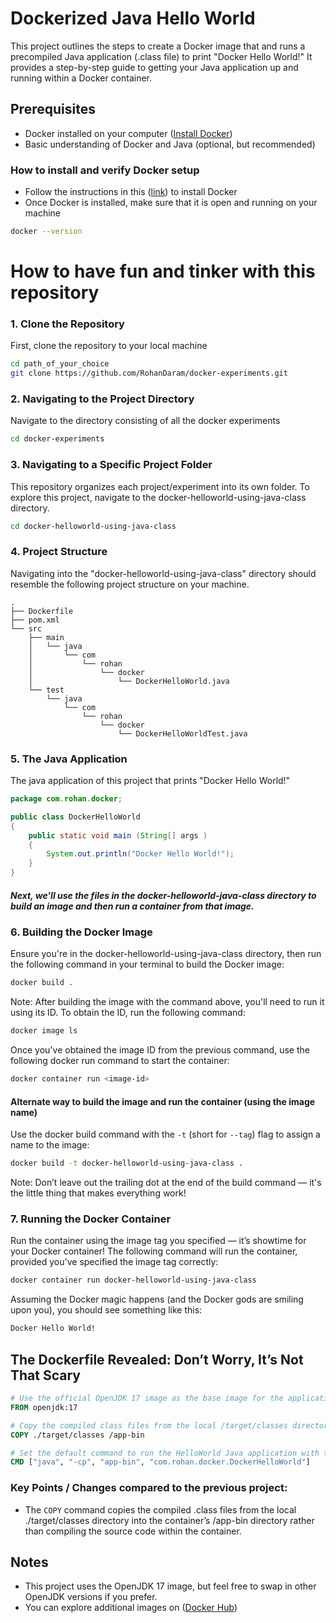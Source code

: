 # Dockerized Java Hello World

This project outlines the steps to create a Docker image that and runs a precompiled Java application (.class file) to print "Docker Hello World!" It provides a step-by-step guide to getting your Java application up and running within a Docker container.


## Prerequisites

- Docker installed on your computer ([Install Docker](https://docs.docker.com/get-docker/))
- Basic understanding of Docker and Java (optional, but recommended)
 
### How to install and verify Docker setup
- Follow the instructions in this ([link](https://docs.docker.com/get-docker/)) to install Docker
- Once Docker is installed, make sure that it is open and running on your machine
```bash
docker --version
```
# How to have fun and tinker with this repository

### 1. Clone the Repository
First, clone the repository to your local machine

```bash
cd path_of_your_choice
git clone https://github.com/RohanDaram/docker-experiments.git
```

### 2. Navigating to the Project Directory
Navigate to the directory consisting of all the docker experiments
```bash
cd docker-experiments
```
### 3. Navigating to a Specific Project Folder
This repository organizes each project/experiment into its own folder. To explore this project, navigate to the docker-helloworld-using-java-class directory.
```bash
cd docker-helloworld-using-java-class
```
### 4. Project Structure
Navigating into the "docker-helloworld-using-java-class" directory should resemble the following project structure on your machine.
```
.
├── Dockerfile
├── pom.xml
└── src
    ├── main
    │   └── java
    │       └── com
    │           └── rohan
    │               └── docker
    │                   └── DockerHelloWorld.java
    └── test
        └── java
            └── com
                └── rohan
                    └── docker
                        └── DockerHelloWorldTest.java
```

### 5. The Java Application
The java application of this project that prints "Docker Hello World!"

```java
package com.rohan.docker;

public class DockerHelloWorld 
{
    public static void main (String[] args )
    {
        System.out.println("Docker Hello World!");
    }
}
```

##### Next, we'll use the files in the docker-helloworld-java-class directory to build an image and then run a container from that image.
### 6. Building the Docker Image

Ensure you're in the docker-helloworld-using-java-class directory, then run the following command in your terminal to build the Docker image:

```bash
docker build .
```

Note: After building the image with the command above, you'll need to run it using its ID. To obtain the ID, run the following command:

```bash
docker image ls
```

Once you've obtained the image ID from the previous command, use the following docker run command to start the container:
```bash
docker container run <image-id>
```

#### Alternate way to build the image and run the container (using the image name)
Use the docker build command with the ```-t``` (short for ```--tag```) flag to assign a name to the image:
```bash
docker build -t docker-helloworld-using-java-class .
```

Note: Don’t leave out the trailing dot at the end of the build command — it's the little thing that makes everything work!

### 7. Running the Docker Container
Run the container using the image tag you specified — it’s showtime for your Docker container!
The following command will run the container, provided you've specified the image tag correctly:
```bash
docker container run docker-helloworld-using-java-class
```

Assuming the Docker magic happens (and the Docker gods are smiling upon you), you should see something like this:
```bash
Docker Hello World!
```

## The Dockerfile Revealed: Don’t Worry, It’s Not That Scary

```dockerfile
# Use the official OpenJDK 17 image as the base image for the application
FROM openjdk:17

# Copy the compiled class files from the local /target/classes directory to the /app-bin directory inside the container
COPY ./target/classes /app-bin

# Set the default command to run the HelloWorld Java application with the specified classpath
CMD ["java", "-cp", "app-bin", "com.rohan.docker.DockerHelloWorld"]
```
### Key Points / Changes compared to the previous project:
- The ```COPY``` command copies the compiled .class files from the local ./target/classes directory into the container’s /app-bin directory rather than compiling the source code within the container.
## Notes

- This project uses the OpenJDK 17 image, but feel free to swap in other OpenJDK versions if you prefer.
- You can explore additional images on ([Docker Hub](https://hub.docker.com/))
